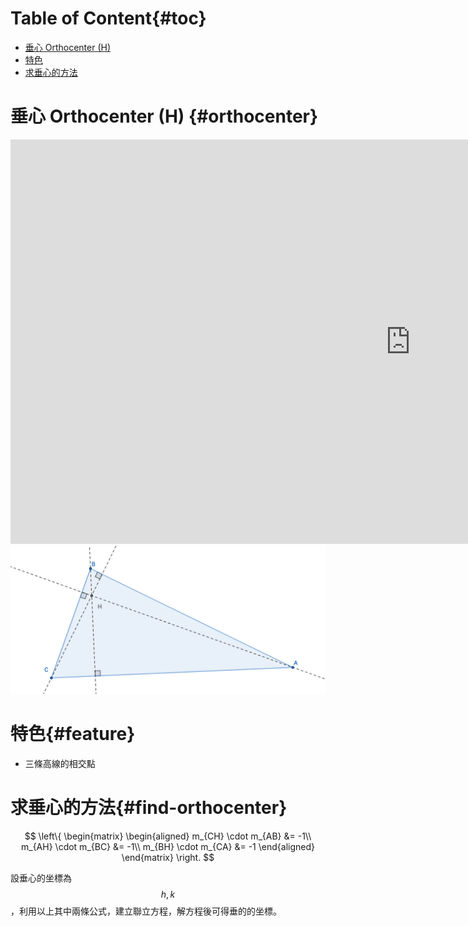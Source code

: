 # Table of Content{#toc}

<!-- MarkdownTOC depth=2 -->

- [垂心 Orthocenter \(H\)](#orthocenter)
- [特色](#feature)
- [求垂心的方法](#find-orthocenter)

<!-- /MarkdownTOC -->

# 垂心 Orthocenter (H) {#orthocenter}

<div class="iframe-container">
  <iframe
  scrolling="no"
  allowfullscreen
  title="Incenter"
  src="https://www.geogebra.org/material/iframe/id/qAArqT6B/width/1280/height/647/border/888888/smb/false/stb/false/stbh/false/ai/false/asb/false/sri/false/rc/false/ld/false/sdz/false/ctl/false"
  width="1280"
  height="647"
  style="border:0px;"> </iframe>
</div>

<div class="hidden-onscreen">
  <img src="/images/chapter02/orthocenter.png" alt="orthocenter">
</div>

# 特色{#feature}
- 三條高線的相交點

# 求垂心的方法{#find-orthocenter}
$$
\left\{
\begin{matrix}
  \begin{aligned} 
    m_{CH} \cdot m_{AB} &= -1\\ 
    m_{AH} \cdot m_{BC} &= -1\\ 
    m_{BH} \cdot m_{CA} &= -1
  \end{aligned}
\end{matrix}
\right.
$$

設垂心的坐標為 $${h, k}$$，利用以上其中兩條公式，建立聯立方程，解方程後可得垂的的坐標。